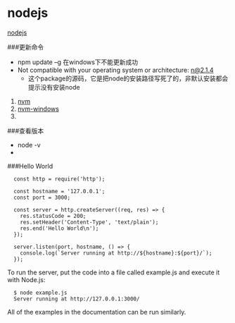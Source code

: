 # nodejs
[nodejs](https://nodejs.org/en/ "nodejs")

###更新命令
- npm update –g 在windows下不能更新成功 
- Not compatible with your operating system or architecture: n@2.1.4
  - 这个package的源码，它是把node的安装路径写死了的，非默认安装都会提示没有安装node

1. [nvm](https://github.com/creationix/nvm "bash")
2. [nvm-windows](https://github.com/coreybutler/nvm-windows "nvm-windows")
3. 

###查看版本
- node -v
- 

###Hello World
```
  const http = require('http');
  
  const hostname = '127.0.0.1';
  const port = 3000;
  
  const server = http.createServer((req, res) => {
    res.statusCode = 200;
    res.setHeader('Content-Type', 'text/plain');
    res.end('Hello World\n');
  });
  
  server.listen(port, hostname, () => {
    console.log(`Server running at http://${hostname}:${port}/`);
  });
  ```
  
  To run the server, put the code into a file called example.js and execute it with Node.js:

```
  $ node example.js
  Server running at http://127.0.0.1:3000/
```

All of the examples in the documentation can be run similarly.
  
  
  
